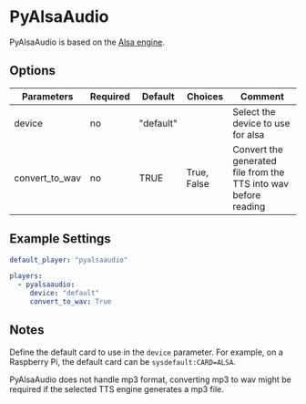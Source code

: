 # PyAlsaAudio

PyAlsaAudio is based on the [Alsa engine](https://larsimmisch.github.io/pyalsaaudio/libalsaaudio.html).

## Options

| Parameters | Required | Default | Choices    | Comment |
|------------|----------|---------|------------|---------|
| device         | no        | "default" |             | Select the device to use for alsa                               |
| convert_to_wav | no        | TRUE      | True, False | Convert the generated file from the TTS into wav before reading |

## Example Settings

``` yaml
default_player: "pyalsaaudio"

players:
  - pyalsaaudio:
     device: "default"
     convert_to_wav: True
```

## Notes

Define the default card to use in the `device` parameter.
For example, on a Raspberry Pi, the default card can be `sysdefault:CARD=ALSA`.

PyAlsaAudio does not handle mp3 format, converting mp3 to wav might be required if the selected TTS engine generates a mp3 file.
